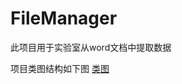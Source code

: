 # FileManager

此项目用于实验室从word文档中提取数据

项目类图结构如下图
[类图](https://github.com/2016cxg/FileManager/blob/master/Design/%E7%B1%BB%E5%9B%BE.png)
